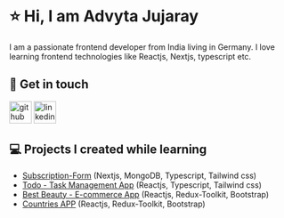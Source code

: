 # ⭐ Hi, I am Advyta Jujaray

I am a passionate frontend developer from India living in Germany.
I love learning frontend technologies like Reactjs, Nextjs, typescript etc. 

## 👋 Get in touch
[<img src='https://cdn-icons-png.flaticon.com/512/25/25231.png' alt='github' height='40'>](https://github.com/Advyta)
[<img src='https://cdn.jsdelivr.net/npm/simple-icons@3.0.1/icons/linkedin.svg' alt='linkedin' height='40'>](https://www.linkedin.com/in/advyta-jujaray/)  

## 💻 Projects I created while learning

- [Subscription-Form](https://subscription-form-sand.vercel.app/personal-info) (Nextjs, MongoDB, Typescript, Tailwind css)
- [Todo - Task Management App](https://advyta.github.io/Todo-Project/) (Reactjs, Typescript, Tailwind css)
- [Best Beauty - E-commerce App](https://github.com/Advyta/Best-Beauty) (Reactjs, Redux-Toolkit, Bootstrap)
- [Countries APP](https://advyta.github.io/React-Countries-App/) (Reactjs, Redux-Toolkit, Bootstrap)
